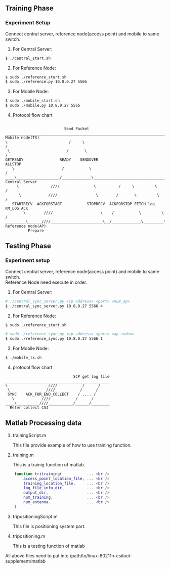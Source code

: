 ## Training Phase

### Experiment Setup

Connect central server, reference node(access point) and mobile to same switch.  

1. For Central Server:

```bash
$ ./central_start.sh
```

2. For Reference Node:
```bash
$ sudo ./reference_start.sh
$ sudo ./reference.py 10.8.0.27 5566
```

3. For Mobile Node: 
```bash
$ sudo ./mobile_start.sh
$ sudo ./mobile.py 10.8.0.27 5566
```
4. Protocol flow chart
```

					      Send Packet
__________________________________________________________________________________ Mobile node(TX)
\					        /     \                                               /
 \					       /       \											 /
GETREADY	            READY    SENDOVER                                   ALLSTOP
   \				     /           \                                         /
____\___________________/_____________\_______________________________________/__ Central Server
     \			    ////			   \          /     \         \          /
      \		  	   ////				    \        /       \         \        /
   STARTRECV  ACKFORSTART           STOPRECV  ACKFORSTOP FETCH log RM_LOG ACK
        \        ////					  \    /           \         \    /
_________\______////_______________________\__/_____________\_________\__/_______ Reference node(AP)
		  Prepare

```

## Testing Phase

### Experiment setup 

Connect central server, reference node(access point) and mobile to same switch.  
Reference Node need execute in order. 

1. For Central Server:

```bash
# ./central_sync_server.py <ip address> <port> <num_ap>
$ ./central_sync_server.py 10.8.0.27 5566 4
```	
2. For Reference Node:

```bash	
$ sudo ./reference_start.sh

# sudo ./reference_sync.py <ip address> <port> <ap index>
$ sudo ./reference_sync.py 10.8.0.27 5566 1 
```
3. For Mobile Node: 
```bash
$ ./mobile_tx.sh
```

4. protocol flow chart
```
							  SCP get log file
______________________________________________
\                  ////           /      /
 \                ////           /      /
 SYNC    ACK_FOR_END_COLLECT    / .... /
   \            ////           /      /
____\__________////___________/______/________
  Refer collect CSI

```

## Matlab Processing data

1. trainingScript.m

	This file provide example of how to use training function.

2. training.m

	This is a trainig function of matlab.
```matlab
	function tritraining(           ... <br />
		access_point_location_file, ... <br />
		training_location_file,     ... <br />
		log_file_info_dir,          ... <br />
		output_dir,                 ... <br />
		num_training,               ... <br />
		num_antenna                 ... <br />
	) 
```

3. tripositioningScript.m

	This file is positioning system part.

4. tripositioning.m

	This is a testing function of matlab 

All above files need to put into /path/to/linux-80211n-csitool-supplement/matlab


